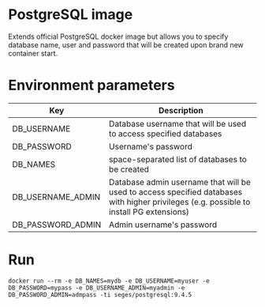 # PostgreSQL image

Extends official PostgreSQL docker image but allows you to specify database name, user and password that will be created upon brand new container start.

# Environment parameters

| Key         | Description
| ----------------- | ------------
| DB_USERNAME       | Database username that will be used to access specified databases
| DB_PASSWORD       | Username's password
| DB_NAMES          | space-separated list of databases to be created
| DB_USERNAME_ADMIN | Database admin username that will be used to access specified databases with higher privileges (e.g. possible to install PG extensions)
| DB_PASSWORD_ADMIN | Admin username's password

# Run

```
docker run --rm -e DB_NAMES=mydb -e DB_USERNAME=myuser -e DB_PASSWORD=mypass -e DB_USERNAME_ADMIN=myadmin -e DB_PASSWORD_ADMIN=admpass -ti seges/postgresql:9.4.5
```
